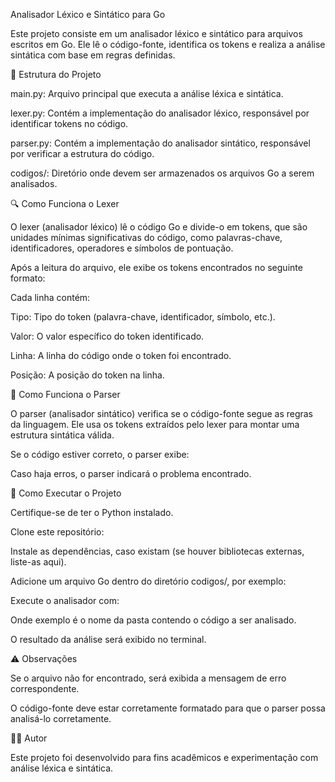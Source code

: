 Analisador Léxico e Sintático para Go

Este projeto consiste em um analisador léxico e sintático para arquivos escritos em Go. Ele lê o código-fonte, identifica os tokens e realiza a análise sintática com base em regras definidas.

📂 Estrutura do Projeto

main.py: Arquivo principal que executa a análise léxica e sintática.

lexer.py: Contém a implementação do analisador léxico, responsável por identificar tokens no código.

parser.py: Contém a implementação do analisador sintático, responsável por verificar a estrutura do código.

codigos/: Diretório onde devem ser armazenados os arquivos Go a serem analisados.

🔍 Como Funciona o Lexer

O lexer (analisador léxico) lê o código Go e divide-o em tokens, que são unidades mínimas significativas do código, como palavras-chave, identificadores, operadores e símbolos de pontuação.

Após a leitura do arquivo, ele exibe os tokens encontrados no seguinte formato:

Cada linha contém:

Tipo: Tipo do token (palavra-chave, identificador, símbolo, etc.).

Valor: O valor específico do token identificado.

Linha: A linha do código onde o token foi encontrado.

Posição: A posição do token na linha.

📌 Como Funciona o Parser

O parser (analisador sintático) verifica se o código-fonte segue as regras da linguagem. Ele usa os tokens extraídos pelo lexer para montar uma estrutura sintática válida.

Se o código estiver correto, o parser exibe:

Caso haja erros, o parser indicará o problema encontrado.

🚀 Como Executar o Projeto

Certifique-se de ter o Python instalado.

Clone este repositório:

Instale as dependências, caso existam (se houver bibliotecas externas, liste-as aqui).

Adicione um arquivo Go dentro do diretório codigos/, por exemplo:

Execute o analisador com:

Onde exemplo é o nome da pasta contendo o código a ser analisado.

O resultado da análise será exibido no terminal.

⚠️ Observações

Se o arquivo não for encontrado, será exibida a mensagem de erro correspondente.

O código-fonte deve estar corretamente formatado para que o parser possa analisá-lo corretamente.

👨‍💻 Autor

Este projeto foi desenvolvido para fins acadêmicos e experimentação com análise léxica e sintática.
